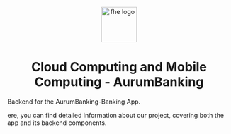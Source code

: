 <div id="top"></div>

<br />
<div align="center">
  <a href="https://git.ai.fh-erfurt.de/ai/sose-2024/cloud-computing/team-04-aurumbanking/aurumbanking-backend">
    <img src="https://raw.githubusercontent.com/fh-erfurt/ws2021_team_1_service_7_persons/java2/.github/assets/logo.png" width="80" alt="fhe logo" />
  </a>
  <br>
  <h1 align="center"> Cloud Computing and Mobile Computing - AurumBanking</h1>

</div>


Backend for the AurumBanking-Banking App.

ere, you can find detailed information about our project, covering both the app and its backend components.
